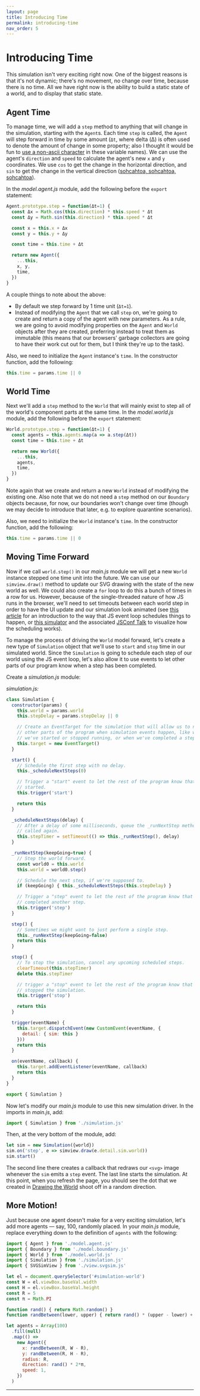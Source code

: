 ```yaml
---
layout: page
title: Introducing Time
permalink: introducing-time
nav_order: 5
---
```


# Introducing Time

This simulation isn't very exciting right now. One of the biggest reasons is that it's not dynamic; there's no movement, no change over time, because there is no time. All we have right now is the ability to build a static state of a world, and to display that static state.

## Agent Time

To manage time, we will add a `step` method to anything that will change in the simulation, starting with the `Agent`s. Each time `step` is called, the `Agent` will step forward in time by some amount (`Δt`, where delta (Δ) is often used to denote the amount of change in some property; also I thought it would be fun to [use a non-ascii character](https://mathiasbynens.be/notes/javascript-identifiers#valid-identifier-names) in these variable names). We can use the agent's `direction` and `speed` to calculate the agent's new `x` and `y` coordinates. We use `cos` to get the change in the horizontal direction, and `sin` to get the change in the vertical direction ([sohcahtoa, sohcahtoa, sohcahtoa](https://www.mathsisfun.com/algebra/sohcahtoa.html)).

In the _model.agent.js_ module, add the following before the `export` statement:

```js
Agent.prototype.step = function(Δt=1) {
  const Δx = Math.cos(this.direction) * this.speed * Δt
  const Δy = Math.sin(this.direction) * this.speed * Δt

  const x = this.x + Δx
  const y = this.y + Δy

  const time = this.time + Δt

  return new Agent({
    ...this,
    x, y,
    time,
  })
}
```

A couple things to note about the above:
* By default we step forward by 1 time unit (`Δt=1`).
* Instead of modifying the `Agent` that we call `step` on, we're going to create and return a copy of the agent with new parameters. As a rule, we are going to avoid modifying properties on the `Agent` and `World` objects after they are created, preferring instead to treat them as immutable (this means that our browsers' garbage collectors are going to have their work cut out for them, but I think they're up to the task).

Also, we need to initialize the `Agent` instance's `time`. In the constructor function, add the following:

```js
this.time = params.time || 0
```

## World Time

Next we'll add a `step` method to the `World` that will mainly exist to step all of the world's component parts at the same time. In the _model.world.js_ module, add the following before the `export` statement:

```js
World.prototype.step = function(Δt=1) {
  const agents = this.agents.map(a => a.step(Δt))
  const time = this.time + Δt

  return new World({
    ...this,
    agents,
    time,
  })
}
```

Note again that we create and return a new `World` instead of modifying the existing one. Also note that we do not need a `step` method on our `Boundary` objects because, for now, our boundaries won't change over time (though we may decide to introduce that later, e.g. to explore quarantine scenarios).

Also, we need to initialize the `World` instance's `time`. In the constructor function, add the following:

```js
this.time = params.time || 0
```

## Moving Time Forward

Now if we call `world.step()` in our _main.js_ module we will get a new `World` instance stepped one time unit into the future. We can use our `simview.draw()` method to update our SVG drawing with the state of the new world as well. We could also create a `for` loop to do this a bunch of times in a row for us. However, because of the single-threaded nature of how JS runs in the browser, we'll need to set timeouts between each world step in order to have the UI update and our simulation look animated (see [this article](https://dev.to/lydiahallie/javascript-visualized-event-loop-3dif) for an introduction to the way that JS event loop schedules things to happen, or [this simulator](http://latentflip.com/loupe/) and the associated [JSConf Talk](https://www.youtube.com/watch?v=8aGhZQkoFbQ) to visualize how the scheduling works).

To manage the process of driving the `World` model forward, let's create a new type of `Simulation` object that we'll use to `start` and `stop` time in our simulated world. Since the `Simulation` is going to schedule each step of our world using the JS event loop, let's also allow it to use events to let other parts of our program know when a step has been completed.

Create a _simulation.js_ module:

_simulation.js:_
```js
class Simulation {
  constructor(params) {
    this.world = params.world
    this.stepDelay = params.stepDelay || 0

    // Create an EventTarget for the simulation that will allow us to notify
    // other parts of the program when simulation events happen, like when
    // we've started or stopped running, or when we've completed a step.
    this.target = new EventTarget()
  }

  start() {
    // Schedule the first step with no delay.
    this._scheduleNextSteps(0)

    // Trigger a "start" event to let the rest of the program know that we've
    // started.
    this.trigger('start')

    return this
  }

  _scheduleNextSteps(delay) {
    // After a delay of some milliseconds, queue the _runNextStep method to be
    // called again.
    this.stepTimer = setTimeout(() => this._runNextStep(), delay)
  }

  _runNextStep(keepGoing=true) {
    // Step the world forward.
    const world0 = this.world
    this.world = world0.step()

    // Schedule the next step, if we're supposed to.
    if (keepGoing) { this._scheduleNextSteps(this.stepDelay) }

    // Trigger a "step" event to let the rest of the program know that we've
    // completed another step.
    this.trigger('step')
  }

  step() {
    // Sometimes we might want to just perform a single step.
    this._runNextStep(keepGoing=false)
    return this
  }

  stop() {
    // To stop the simulation, cancel any upcoming scheduled steps.
    clearTimeout(this.stepTimer)
    delete this.stepTimer

    // trigger a "stop" event to let the rest of the program know that we've
    // stopped the simulation.
    this.trigger('stop')

    return this
  }

  trigger(eventName) {
    this.target.dispatchEvent(new CustomEvent(eventName, {
      detail: { sim: this }
    }))
    return this
  }

  on(eventName, callback) {
    this.target.addEventListener(eventName, callback)
    return this
  }
}

export { Simulation }
```

Now let's modify our _main.js_ module to use this new simulation driver. In the imports in _main.js_, add:

```js
import { Simulation } from './simulation.js'
```

Then, at the very bottom of the module, add:

```js
let sim = new Simulation({world})
sim.on('step', e => simview.draw(e.detail.sim.world))
sim.start()
```

The second line there creates a callback that redraws our `<svg>` image whenever the `sim` emits a `step` event. The last line starts the simulation. At this point, when you refresh the page, you should see the dot that we created in [Drawing the World](drawing-the-world) shoot off in a random direction.

## More Motion!

Just because one agent doesn't make for a very exciting simulation, let's add more agents &mdash; say, 100, randomly placed. In your _main.js_ module, replace everything down to the definition of `agents` with the following:

```js
import { Agent } from './model.agent.js'
import { Boundary } from './model.boundary.js'
import { World } from './model.world.js'
import { Simulation } from './simulation.js'
import { SVGSimView } from './view.svgsim.js'

let el = document.querySelector('#simulation-world')
const W = el.viewBox.baseVal.width
const H = el.viewBox.baseVal.height
const R = 5
const π = Math.PI

function rand() { return Math.random() }
function randBetween(lower, upper) { return rand() * (upper - lower) + lower }

let agents = Array(100)
  .fill(null)
  .map(() =>
    new Agent({
      x: randBetween(R, W - R),
      y: randBetween(R, H - R),
      radius: R,
      direction: rand() * 2*π,
      speed: 1,
    })
  )
```

----------
